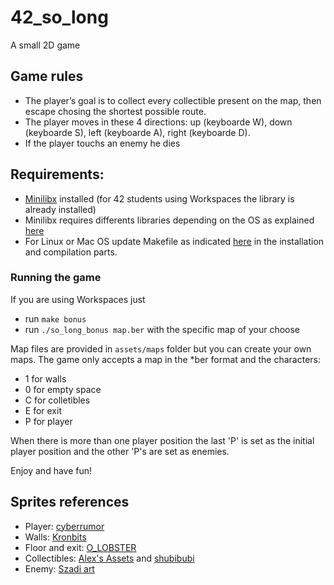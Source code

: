 # 42_so_long

A small 2D game

## Game rules

* The player’s goal is to collect every collectible present on the map, then escape chosing the shortest possible route.
* The player moves in these 4 directions: up (keyboarde W), down (keyboarde S), left (keyboarde A), right (keyboarde D).
* If the player touchs an enemy he dies

## Requirements:
* [Minilibx](https://github.com/42sp/minilibx-linux) installed (for 42 students using Workspaces the library is already installed)
* Minilibx requires differents libraries depending on the OS as explained [here](https://harm-smits.github.io/42docs/libs/minilibx/getting_started.html)
* For Linux or Mac OS update Makefile as indicated [here](https://harm-smits.github.io/42docs/libs/minilibx/getting_started.html) in the installation and compilation parts.

### Running the game

If you are using Workspaces just
* run ```make bonus```
* run ```./so_long_bonus map.ber``` with the specific map of your choose

Map files are provided in ``assets/maps`` folder but you can create your own maps. 
The game only accepts a map in the \*ber format and the characters:
* 1 for walls
* 0 for empty space
* C for colletibles
* E for exit
* P for player

When there is more than one player position the last 'P' is set as the initial player position and the other 'P's are set as enemies.

Enjoy and have fun!

## Sprites references

* Player: [cyberrumor](https://cyberrumor.itch.io/)
* Walls: [Kronbits](https://kronbits.itch.io/)
* Floor and exit: [O_LOBSTER](https://o-lobster.itch.io/)
* Collectibles: [Alex's Assets](https://alexs-assets.itch.io/) and [shubibubi](https://shubibubi.itch.io/)
* Enemy: [Szadi art](https://szadiart.itch.io)
